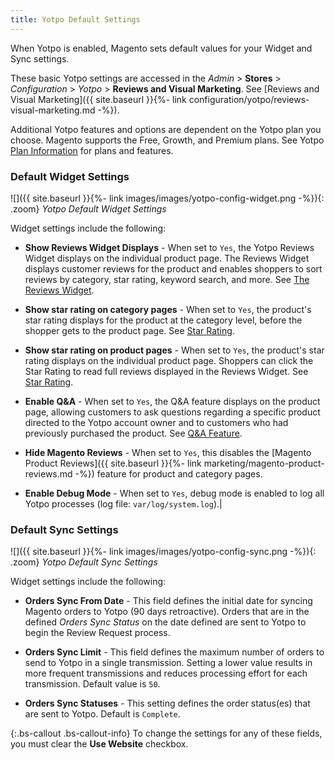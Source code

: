 ```yaml
---
title: Yotpo Default Settings
---
```


When Yotpo is enabled, Magento sets default values for your Widget and Sync settings.

These basic Yotpo settings are accessed in the _Admin_ > **Stores** > _Configuration_ > _Yotpo_ > **Reviews and Visual Marketing**. See [Reviews and Visual Marketing]({{ site.baseurl }}{%- link configuration/yotpo/reviews-visual-marketing.md -%}).

Additional Yotpo features and options are dependent on the Yotpo plan you choose. Magento supports the Free, Growth, and Premium plans. See Yotpo [Plan Information](https://www.yotpo.com/pricing/) for plans and features.

### Default Widget Settings

![]({{ site.baseurl }}{%- link images/images/yotpo-config-widget.png -%}){: .zoom}
_Yotpo Default Widget Settings_

Widget settings include the following:

- **Show Reviews Widget Displays** - When set to `Yes`, the Yotpo Reviews Widget displays on the individual product page. The Reviews Widget displays customer reviews for the product and enables shoppers to sort reviews by category, star rating, keyword search, and more. See [The Reviews Widget](https://support.yotpo.com/en/article/the-reviews-widget-7793371).

- **Show star rating on category pages** - When set to `Yes`, the product's star rating displays for the product at the category level, before the shopper gets to the product page. See [Star Rating](https://support.yotpo.com/en/article/star-rating).

- **Show star rating on product pages** - When set to `Yes`, the product's star rating displays on the individual product page. Shoppers can click the Star Rating to read full reviews displayed in the Reviews Widget. See [Star Rating](https://support.yotpo.com/en/article/star-rating).

- **Enable Q&A** - When set to `Yes`, the Q&A feature displays on the product page, allowing customers to ask questions regarding a specific product directed to the Yotpo account owner and to customers who had previously purchased the product. See [Q&A Feature](https://support.yotpo.com/en/article/questions-answers-feature).

- **Hide Magento Reviews** - When set to `Yes`, this disables the [Magento Product Reviews]({{ site.baseurl }}{%- link marketing/magento-product-reviews.md -%}) feature for product and category pages.

- **Enable Debug Mode** - When set to `Yes`, debug mode is enabled to log all Yotpo processes (log file: `var/log/system.log`).|

### Default Sync Settings

![]({{ site.baseurl }}{%- link images/images/yotpo-config-sync.png -%}){: .zoom}
_Yotpo Default Sync Settings_

Widget settings include the following:

- **Orders Sync From Date** - This field defines the initial date for syncing Magento orders to Yotpo (90 days retroactive). Orders that are in the defined _Orders Sync Status_ on the date defined are sent to Yotpo to begin the Review Request process.

- **Orders Sync Limit** - This field defines the maximum number of orders to send to Yotpo in a single transmission. Setting a lower value results in more frequent transmissions and reduces processing effort for each transmission. Default value is `50`.

- **Orders Sync Statuses** - This setting defines the order status(es) that are sent to Yotpo. Default is `Complete`.

{:.bs-callout .bs-callout-info}
To change the settings for any of these fields, you must clear the **Use Website** checkbox.